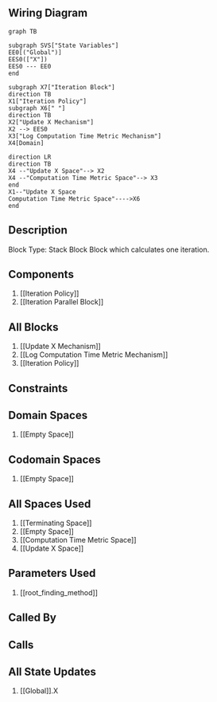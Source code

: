 ## Wiring Diagram

```mermaid
graph TB

subgraph SVS["State Variables"]
EE0[("Global")]
EES0(["X"])
EES0 --- EE0
end

subgraph X7["Iteration Block"]
direction TB
X1["Iteration Policy"]
subgraph X6[" "]
direction TB
X2["Update X Mechanism"]
X2 --> EES0
X3["Log Computation Time Metric Mechanism"]
X4[Domain]

direction LR
direction TB
X4 --"Update X Space"--> X2
X4 --"Computation Time Metric Space"--> X3
end
X1--"Update X Space
Computation Time Metric Space"---->X6
end
```

## Description

Block Type: Stack Block
Block which calculates one iteration.
## Components
1. [[Iteration Policy]]
2. [[Iteration Parallel Block]]

## All Blocks
1. [[Update X Mechanism]]
2. [[Log Computation Time Metric Mechanism]]
3. [[Iteration Policy]]

## Constraints

## Domain Spaces
1. [[Empty Space]]

## Codomain Spaces
1. [[Empty Space]]

## All Spaces Used
1. [[Terminating Space]]
2. [[Empty Space]]
3. [[Computation Time Metric Space]]
4. [[Update X Space]]

## Parameters Used
1. [[root_finding_method]]

## Called By

## Calls

## All State Updates
1. [[Global]].X

